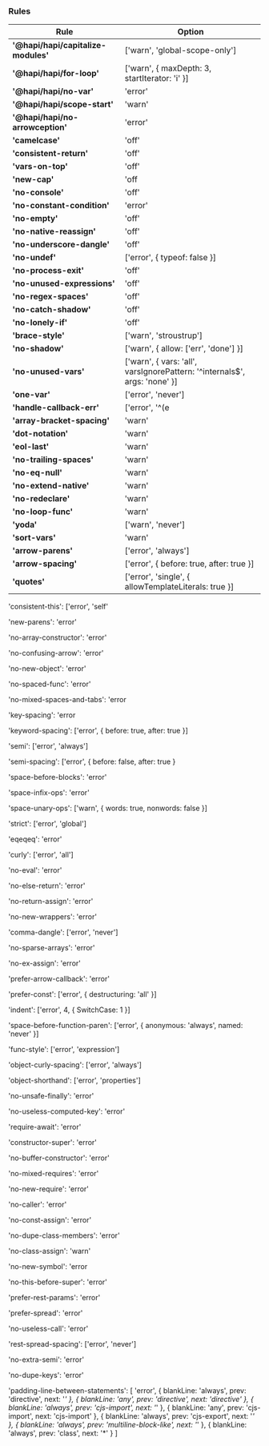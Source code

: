 
### Rules

| Rule | Option |
|------|--------|
| **'@hapi/hapi/capitalize-modules'** | ['warn', 'global-scope-only'] |
| **'@hapi/hapi/for-loop'** | ['warn', { maxDepth: 3, startIterator: 'i' }] |
| **'@hapi/hapi/no-var'** | 'error' |
| **'@hapi/hapi/scope-start'** | 'warn' |
| **'@hapi/hapi/no-arrowception'** | 'error' |
| **'camelcase'** | 'off' |
| **'consistent-return'** | 'off' |
| **'vars-on-top'** | 'off' |
| **'new-cap'** | 'off |
| **'no-console'** | 'off' |
| **'no-constant-condition'** | 'error' |
| **'no-empty'** | 'off' |
| **'no-native-reassign'** | 'off' |
| **'no-underscore-dangle'** | 'off' |
| **'no-undef'** | ['error', { typeof: false }] |
| **'no-process-exit'** | 'off' |
| **'no-unused-expressions'** | 'off' |
| **'no-regex-spaces'** | 'off' |
| **'no-catch-shadow'** | 'off' |
| **'no-lonely-if'** | 'off' |
| **'brace-style'** | ['warn', 'stroustrup'] |
| **'no-shadow'** | ['warn', { allow: ['err', 'done'] }] |
| **'no-unused-vars'** | ['warn', { vars: 'all', varsIgnorePattern: '^internals$', args: 'none' }] |
| **'one-var'** | ['error', 'never'] |
| **'handle-callback-err'** | ['error', '^(e|err|error)$'] |
| **'array-bracket-spacing'** | 'warn' |
| **'dot-notation'** | 'warn' |
| **'eol-last'** | 'warn' |
| **'no-trailing-spaces'** | 'warn' |
| **'no-eq-null'** | 'warn' |
| **'no-extend-native'** | 'warn' |
| **'no-redeclare'** | 'warn' |
| **'no-loop-func'** | 'warn' |
| **'yoda'** | ['warn', 'never'] |
| **'sort-vars'** | 'warn' |
| **'arrow-parens'** | ['error', 'always'] |
| **'arrow-spacing'** | ['error', { before: true, after: true }] |
| **'quotes'** | ['error', 'single', { allowTemplateLiterals: true }] |

'consistent-this': ['error', 'self'

'new-parens': 'error'

'no-array-constructor': 'error'

'no-confusing-arrow': 'error'

'no-new-object': 'error'

'no-spaced-func': 'error'

'no-mixed-spaces-and-tabs': 'error

'key-spacing': 'error

'keyword-spacing': ['error', { before: true, after: true }]

'semi': ['error', 'always']

'semi-spacing': ['error', { before: false, after: true }

'space-before-blocks': 'error'

'space-infix-ops': 'error'

'space-unary-ops': ['warn', { words: true, nonwords: false }]

'strict': ['error', 'global']

'eqeqeq': 'error'

'curly': ['error', 'all']

'no-eval': 'error'

'no-else-return': 'error'

'no-return-assign': 'error'

'no-new-wrappers': 'error'

'comma-dangle': ['error', 'never']

'no-sparse-arrays': 'error'

'no-ex-assign': 'error'

'prefer-arrow-callback': 'error'

'prefer-const': ['error', { destructuring: 'all' }]

'indent': ['error', 4, { SwitchCase: 1 }]

'space-before-function-paren': ['error', { anonymous: 'always', named: 'never' }]

'func-style': ['error', 'expression']

'object-curly-spacing': ['error', 'always']

'object-shorthand': ['error', 'properties']

'no-unsafe-finally': 'error'

'no-useless-computed-key': 'error'

'require-await': 'error'

'constructor-super': 'error'

'no-buffer-constructor': 'error'

'no-mixed-requires': 'error'

'no-new-require': 'error'

'no-caller': 'error'

'no-const-assign': 'error'

'no-dupe-class-members': 'error'

'no-class-assign': 'warn'

'no-new-symbol': 'error

'no-this-before-super': 'error'

'prefer-rest-params': 'error'

'prefer-spread': 'error'

'no-useless-call': 'error'

'rest-spread-spacing': ['error', 'never']

'no-extra-semi': 'error'

'no-dupe-keys': 'error'

'padding-line-between-statements': [
    'error',
    { blankLine: 'always', prev: 'directive', next: '*' },
    { blankLine: 'any', prev: 'directive', next: 'directive' },
    { blankLine: 'always', prev: 'cjs-import', next: '*' },
    { blankLine: 'any', prev: 'cjs-import', next: 'cjs-import' },
    { blankLine: 'always', prev: 'cjs-export', next: '*' },
    { blankLine: 'always', prev: 'multiline-block-like', next: '*' },
    { blankLine: 'always', prev: 'class', next: '*' }
]
